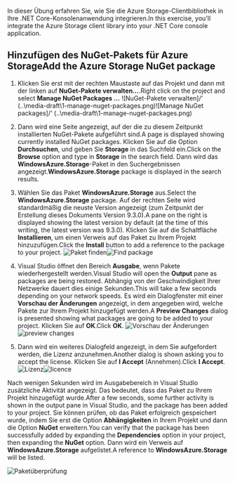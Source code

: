 <span data-ttu-id="43808-101">In dieser Übung erfahren Sie, wie Sie die Azure Storage-Clientbibliothek in Ihre .NET Core-Konsolenanwendung integrieren.</span><span class="sxs-lookup"><span data-stu-id="43808-101">In this exercise, you'll integrate the Azure Storage client library into your .NET Core console application.</span></span>

## <a name="add-the-azure-storage-nuget-package"></a><span data-ttu-id="43808-102">Hinzufügen des NuGet-Pakets für Azure Storage</span><span class="sxs-lookup"><span data-stu-id="43808-102">Add the Azure Storage NuGet package</span></span>

1. <span data-ttu-id="43808-103">Klicken Sie erst mit der rechten Maustaste auf das Projekt und dann mit der linken auf **NuGet-Pakete verwalten...**.</span><span class="sxs-lookup"><span data-stu-id="43808-103">Right click on the project and select **Manage NuGet Packages …**</span></span>
  <span data-ttu-id="43808-104">![NuGet-Pakete verwalten]/' (..\media-draft\1-manage-nuget-packages.png)</span><span class="sxs-lookup"><span data-stu-id="43808-104">![Manage NuGet packages]/' (..\media-draft\1-manage-nuget-packages.png)</span></span>

1. <span data-ttu-id="43808-105">Dann wird eine Seite angezeigt, auf der die zu diesem Zeitpunkt installierten NuGet-Pakete aufgeführt sind.</span><span class="sxs-lookup"><span data-stu-id="43808-105">A page is displayed showing currently installed NuGet packages.</span></span> <span data-ttu-id="43808-106">Klicken Sie auf die Option **Durchsuchen**, und geben Sie **Storage** in das Suchfeld ein.</span><span class="sxs-lookup"><span data-stu-id="43808-106">Click on the **Browse** option and type in **Storage** in the search field.</span></span> <span data-ttu-id="43808-107">Dann wird das **WindowsAzure.Storage**-Paket in den Suchergebnissen angezeigt.</span><span class="sxs-lookup"><span data-stu-id="43808-107">**WindowsAzure.Storage** package is displayed in the search results.</span></span>

1. <span data-ttu-id="43808-108">Wählen Sie das Paket **WindowsAzure.Storage** aus.</span><span class="sxs-lookup"><span data-stu-id="43808-108">Select the **WindowsAzure.Storage** package.</span></span> <span data-ttu-id="43808-109">Auf der rechten Seite wird standardmäßig die neuste Version angezeigt (zum Zeitpunkt der Erstellung dieses Dokuments Version 9.3.0).</span><span class="sxs-lookup"><span data-stu-id="43808-109">A pane on the right is displayed showing the latest version by default (at the time of this writing, the latest version was 9.3.0).</span></span> <span data-ttu-id="43808-110">Klicken Sie auf die Schaltfläche **Installieren**, um einen Verweis auf das Paket zu Ihrem Projekt hinzuzufügen.</span><span class="sxs-lookup"><span data-stu-id="43808-110">Click the **Install** button to add a reference to the package to your project.</span></span>
  <span data-ttu-id="43808-111">![Paket finden](..\media-draft\3-find-package.png)</span><span class="sxs-lookup"><span data-stu-id="43808-111">![Find package](..\media-draft\3-find-package.png)</span></span>

1. <span data-ttu-id="43808-112">Visual Studio öffnet den Bereich **Ausgabe**, wenn Pakete wiederhergestellt werden.</span><span class="sxs-lookup"><span data-stu-id="43808-112">Visual Studio will open the **Output** pane as packages are being restored.</span></span> <span data-ttu-id="43808-113">Abhängig von der Geschwindigkeit Ihrer Netzwerke dauert dies einige Sekunden.</span><span class="sxs-lookup"><span data-stu-id="43808-113">This will take a few seconds depending on your network speeds.</span></span> <span data-ttu-id="43808-114">Es wird ein Dialogfenster mit einer **Vorschau der Änderungen** angezeigt, in dem angegeben wird, welche Pakete zur Ihrem Projekt hinzugefügt werden.</span><span class="sxs-lookup"><span data-stu-id="43808-114">A **Preview Changes** dialog is presented showing what packages are going to be added to your project.</span></span> <span data-ttu-id="43808-115">Klicken Sie auf **OK**.</span><span class="sxs-lookup"><span data-stu-id="43808-115">Click **OK**.</span></span>
  <span data-ttu-id="43808-116">![Vorschau der Änderungen](..\media-draft\4-preview-changes.png)</span><span class="sxs-lookup"><span data-stu-id="43808-116">![preview changes](..\media-draft\4-preview-changes.png)</span></span>

1. <span data-ttu-id="43808-117">Dann wird ein weiteres Dialogfeld angezeigt, in dem Sie aufgefordert werden, die Lizenz anzunehmen.</span><span class="sxs-lookup"><span data-stu-id="43808-117">Another dialog is shown asking you to accept the license.</span></span> <span data-ttu-id="43808-118">Klicken Sie auf **I Accept** (Annehmen).</span><span class="sxs-lookup"><span data-stu-id="43808-118">Click **I Accept**.</span></span>
  <span data-ttu-id="43808-119">![Lizenz](..\media-draft\5-licence.png)</span><span class="sxs-lookup"><span data-stu-id="43808-119">![licence](..\media-draft\5-licence.png)</span></span>

<span data-ttu-id="43808-120">Nach wenigen Sekunden wird im Ausgabebereich in Visual Studio zusätzliche Aktivität angezeigt. Das bedeutet, dass das Paket zu Ihrem Projekt hinzugefügt wurde.</span><span class="sxs-lookup"><span data-stu-id="43808-120">After a few seconds, some further activity is shown in the output pane in Visual Studio, and the package has been added to your project.</span></span>
<span data-ttu-id="43808-121">Sie können prüfen, ob das Paket erfolgreich gespeichert wurde, indem Sie erst die Option **Abhängigkeiten** in Ihrem Projekt und dann die Option **NuGet** erweitern.</span><span class="sxs-lookup"><span data-stu-id="43808-121">You can verify that the package has been successfully added by expanding the **Dependencies** option in your project, then expanding the **NuGet** option.</span></span> <span data-ttu-id="43808-122">Dann wird ein Verweis auf **WindowsAzure.Storage** aufgelistet.</span><span class="sxs-lookup"><span data-stu-id="43808-122">A reference to **WindowsAzure.Storage** will be listed.</span></span>

![Paketüberprüfung](..\media-draft\6-package-check.png)

